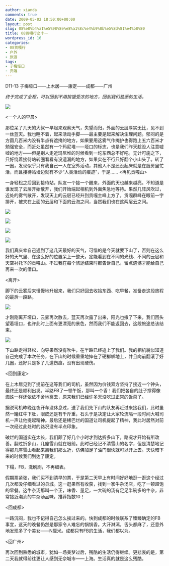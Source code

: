 ```yaml
---
author: xianda
comments: true
date: 2009-05-02 18:50:00+00:00
layout: post
slug: 08%e8%b4%a1%e5%98%8e%e8%a1%8c%e4%b9%8b%e5%8d%81%e4%b8%80
title: 08贡嘎行之十一
wordpress_id: 16
categories:
- 08贡嘎行
- 户外
- 旅游
tags:
- 子梅垭口
- 贡嘎
---
```


D11-13 子梅垭口——上木居——康定——成都——广州

_终于完成了全程，可以回到不用挨饿受冻的地方，回到我们熟悉的生活。_

![](http://fwve8w.blu.livefilestore.com/y1pOkZeeaFY6_j_5GPNkD87uMPpV4lprDMR6Hs-I2MYqYz-m1RWi9Se1_inaWXBxBBHWI85rPXqcdPLJhtpf2dQVQ/DSC_1812.jpg)

<一个人的早晨>

那位呆了几天的大叔一早起来观察天气，失望而归，外面的云层厚实无比，见不到一丝蓝天。我也睡不着，起来活动手脚——最主要是起来解决生理问题。郁闷的是方圆几百米内没有半点有遮掩的地方，如果要用这雾气作掩护也得跑上五六百米才勉强安全，而近处虽然有一个玛尼堆——垭口的标志，也是我们昨天趁没人注意嘘嘘的地方——但是别人走近玛尼堆的时候看到一坨东西总不好吧。无计可施之下，只好绕着接待站转圈看看有没遗漏的地方，如果实在不行只好翻个小山头了。转了一圈，发现似乎只有我自己一人在室外活动，其他人不是还没起床就是在厨房里忙活，而且接待站墙边就有不少“人类活动的痕迹”，于是…… <!-- more --> <再见贡嘎山>

一身轻松之后回到接待站，队友一个接一个醒来，外面的天也越来越亮。不知道是谁发现了云层开始散开，我们开始端起相机到外面焦急地等待。果然几阵风吹过，近处的雾气散开，发现天上的云层已经升到贡嘎主峰上方了，贡嘎群峰在眼前一字排开，被夹在上面的云层和下面的云海之间，当然我们也在这两层云之间。

![](http://fwve8w.blu.livefilestore.com/y1pGkqBJj7PeRk8zHbW_PjWJ9_5yJXWXIUzO2Y1e17wsLcqMAVST5l452Sa4UBUTDOVo2_qOdZUfcI29F_5YzRIaw/DSC_1828)

![](http://fwve8w.blu.livefilestore.com/y1pk1PM0Avtj0WzNLTFTO-iIXLiFP54rOdjnaucYCHWSqGTHPizSkAwXwkr_hJrF3EfEvWXbS16aC6q6h4CeJnZzw/DSC_1829.jpg)

![](http://fwve8w.blu.livefilestore.com/y1pOARtuuQPk-epVPQBHG5QG_4z0yILNeOoWYVDmfa61vKt6muG2tbRU3-n9l8EWlEBgcx62u9KUIq6mmt24u3TrQ/DSC_1835.jpg)

![](http://fwve8w.blu.livefilestore.com/y1pF72sVIsC6BJ_0OQEStsALIaIvrUU6q5XJPO0fwQKrhjaL3dsQGvQzZ_kaQCIw81BNn5veKTXw0Xd6cm9EOhSPw/DSC_1836.jpg)

我们真庆幸自己遇到了这几天最好的天气，可惜的是今天就要下山了，否则在这么好的天气里、在这么好的位置呆上一整天，定能看到在不同的光线、不同的云层和天空衬托下的贡嘎山。不过我在每个旅途结束时都告诉自己，留点遗憾才能给自己再来一次的借口。

<离开>

脚下的云雾后来慢慢地升起来，我们只好回去收拾东西、吃早餐，准备走这段旅程的最后一段路。

![](http://fwve8w.blu.livefilestore.com/y1ptLoshB3DM17StayEwnoqBEh72qkZdBKE8x8rjtD9K7yx0YA26obVD8eLzofWZxTbmWG5NS7D2PIetSMEYtftQg/DSC_1832.JPG)

才刚刚离开垭口，云雾再次散去，蓝天再次露了出来，阳光也撒了下来，我们回头望着垭口，也许此时上面有更漂亮的景色，然而我们不能返回去，这段旅途总该结束。

![](http://fwve8w.blu.livefilestore.com/y1pOz7OhXo4cjxArHnjrhtdXwyBAW_aguEc1IkEqNQHmjWYg_I2T3fhzgYweTZobHU9DfrGrZLae8wnVrb9rjQ-kw/DSC_1840)

下山路走得轻松，向导果然没有吹牛，在半路已经追上了我们。我的相机貌似知道自己完成了本次任务，在下山的时候重重地摔在了硬梆梆地上，并且向前翻滚了好几圈，还好只是多了几道伤痕，没有出现硬伤。

<回到康定>

在上木居见到了提前在这等我们的司机，虽然因为价钱双方坚持了接近一个钟头，最终还是顺利出发。半路FB了一顿午饭，那叫一个香！我们把各自的肚子撑得像蜘蛛一样还依依不舍地离去，原来我们已经许多天没吃过正常的饭菜了。

据说司机昨晚连夜开车没休息过，送了我们先下山的队友再赶过来接我们，此时虽然一罐红牛下肚，眼皮还是有千斤重，石头于是决定让大家轮流隔一段时间大喊司机一声让他提起精神。最后还是稀巴烂的国道让司机提起了精神，我此时居然对前一次经过此处时的路况没有半点印象。

破烂的国道实在太长，我们颠了好几个小时才到达折多山下，路况才开始有所改善。翻过折多山，几座雪山就在眼前。此时已经记不清雪山的名字，但是清楚地记得那几座雪山看起来离我们那么近，仿佛加足了油门很快就可以开上去。天快暗下来的时候我们到达了康定。

下榻，FB，洗刷刷，不再细表。

假期票紧张，我们买不到清早的票，于是第二天早上有时间好好地逛一逛这个经过几次都没仔细看过的县城。这一逛果然有收获，找到一家牛杂汤店，吃了一顿超饱的早餐。这牛杂汤那叫一个正，味香、量足，一大碗的汤有足足半碗多的牛杂，非常接近潮汕的牛杂汤品味，推荐指数10！

<回成都>

一路沉闷，我也不记得自己怎么挨过来的。快到成都的时候联系了臻臻确定的FB事宜，这天的晚餐仍然是那家令人难忘的锅锅香。大汗淋漓，舌头都麻了，还意外地发现多了个美女——N厘米。成都只有FB的生活，我们都以为。

<回广州>

再次回到熟悉的城市，犹如一场美梦过后，残酷的生活仍得继续。更悲哀的是，第二天我就得前往更让人感到无奈城市——上海。生活真的就是这么残酷。
